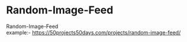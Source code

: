 # Random-Image-Feed
Random-Image-Feed
<br>
example:- https://50projects50days.com/projects/random-image-feed/
